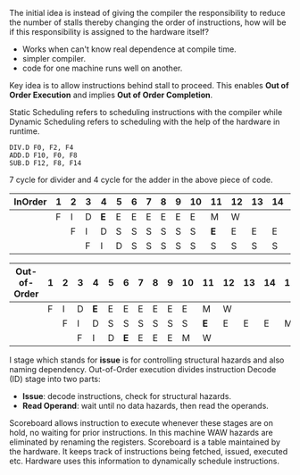 The initial idea is instead of giving the compiler the responsibility to reduce the number of stalls thereby changing the order of instructions, how will be if this responsibility is assigned to the hardware itself?
- Works when can't know real dependence at compile time.
- simpler compiler.
- code for one machine runs well on another.

Key idea is to allow instructions behind stall to proceed. This enables **Out of Order Execution** and implies **Out of Order Completion**.

Static Scheduling refers to scheduling instructions with the compiler while Dynamic Scheduling refers to scheduling with the help of the hardware in runtime.
```
DIV.D F0, F2, F4
ADD.D F10, F0, F8
SUB.D F12, F8, F14
```
7 cycle for divider and 4 cycle for the adder in the above piece of code.

|InOrder|1|2|3|4|5|6|7|8|9|10|11|12|13|14|15|16|17|18|19|20|
|-|---|---|---|---|---|---|---|---|---|---|---|---|---|---|---|---|---|---|---|---|
||F|I|D|**E**|E|E|E|E|E|E|M|W|
|||F|I|D|S|S|S|S|S|S|**E**|E|E|E|M|W|
||||F|I|D|S|S|S|S|S|S|S|S|S|**E**|E|E|E|M|W|

|Out-of-Order|1|2|3|4|5|6|7|8|9|10|11|12|13|14|15|16|
|-|-|-|-|-|-|-|-|-|-|-|-|-|-|-|-|-|
||F|I|D|**E**|E|E|E|E|E|E|M|W|
|||F|I|D|S|S|S|S|S|S|**E**|E|E|E|M|W|
||||F|I|D|**E**|E|E|E|M|W|

I stage which stands for **issue** is for controlling structural hazards and also naming dependency. Out-of-Order execution divides instruction Decode (ID) stage into two parts:
* **Issue**: decode instructions, check for structural hazards.
* **Read Operand**: wait until no data hazards, then read the operands.

Scoreboard allows instruction to execute whenever these stages are on hold, no waiting for prior instructions. In this machine WAW hazards are eliminated by renaming the registers. Scoreboard is a table maintained by the hardware. It keeps track of instructions being fetched, issued, executed etc. Hardware uses this information to dynamically schedule instructions.
